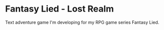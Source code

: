 #  Fantasy Lied - Lost Realm
Text adventure game I'm developing for my RPG game series Fantasy Lied.
